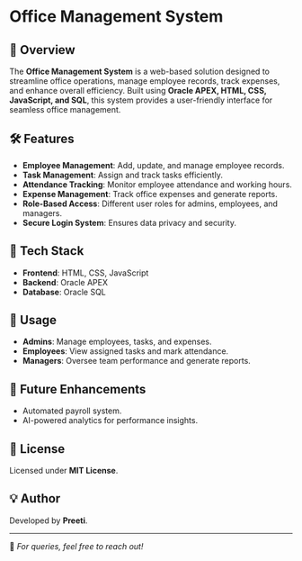 # Office Management System

## 🚀 Overview
The **Office Management System** is a web-based solution designed to streamline office operations, manage employee records, track expenses, and enhance overall efficiency. Built using **Oracle APEX, HTML, CSS, JavaScript, and SQL**, this system provides a user-friendly interface for seamless office management.

## 🛠️ Features
- **Employee Management**: Add, update, and manage employee records.
- **Task Management**: Assign and track tasks efficiently.
- **Attendance Tracking**: Monitor employee attendance and working hours.
- **Expense Management**: Track office expenses and generate reports.
- **Role-Based Access**: Different user roles for admins, employees, and managers.
- **Secure Login System**: Ensures data privacy and security.

## 📂 Tech Stack
- **Frontend**: HTML, CSS, JavaScript
- **Backend**: Oracle APEX
- **Database**: Oracle SQL

## 📌 Usage
- **Admins**: Manage employees, tasks, and expenses.
- **Employees**: View assigned tasks and mark attendance.
- **Managers**: Oversee team performance and generate reports.

## 🎯 Future Enhancements
- Automated payroll system.
- AI-powered analytics for performance insights.

## 📄 License
Licensed under **MIT License**.

## 💡 Author
Developed by **Preeti**.

---
🔗 *For queries, feel free to reach out!*
